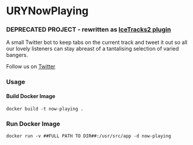 # URYNowPlaying
### DEPRECATED PROJECT - rewritten as [IceTracks2 plugin](https://github.com/UniversityRadioYork/icetracks2)

A small Twitter bot to keep tabs on the current track and tweet it out so all our lovely listeners can stay abreast of a tantalising selection of varied bangers.

Follow us on [Twitter](https://twitter.com/URYNowPlaying)

### Usage

#### Build Docker Image

```docker build -t now-playing .```

### Run Docker Image

```docker run -v ##FULL PATH TO DIR##:/usr/src/app -d now-playing```